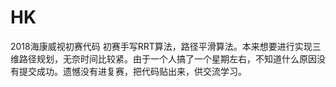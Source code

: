 # HK
2018海康威视初赛代码
初赛手写RRT算法，路径平滑算法。本来想要进行实现三维路径规划，无奈时间比较紧。由于一个人搞了一个星期左右，不知道什么原因没有提交成功。遗憾没有进复赛，把代码贴出来，供交流学习。
